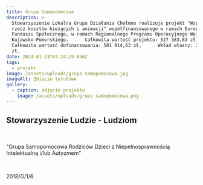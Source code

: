 ```yaml
---
title: Grupa Samopomocowa
description: >-
  Stowarzyszenie Lokalna Grupa Działania Chełmno realizuje projekt "Wsparcie na
  rzecz kosztów bieżących i animacji" współfinansowanego w ramach Europejskiego
  Funduszu Społecznego, w ramach Regionalnego Programu Operacyjnego Województwa
  Kujawsko-Pomorskiego.      Całkowita wartość projektu: 527 383,83 zł,     
  Całkowita wartość dofinansowania: 501 014,63 zł,      Wkład własny: 26 369, 20
  zł.
date: 2024-01-23T07:24:29.836Z
tags:
  - projekt
image: /assets/uploads/grupa-samopomocowa.jpg
imageAlt: Zdjęcie tytułowe
gallery:
  - caption: zdjęcie projektu
    image: /assets/uploads/grupa samopomocowa.png
---
```

## Stowarzyszenie Ludzie - Ludziom

<br>

"Grupa Samopomocowa Rodziców Dzieci z Niepełnosprawnością Intelektualną i/lub Autyzmem"

<br>

2018/G/1/6
